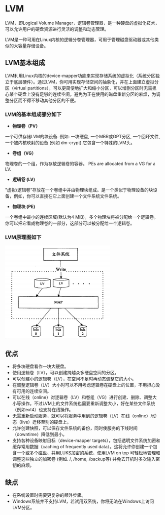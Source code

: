 # LVM

LVM，即Logical Volume Manager，逻辑卷管理器，是一种硬盘的虚拟化技术，可以允许用户的硬盘资源进行灵活的调整和动态管理。

LVM是一种可用在Linux内核的逻辑分卷管理器，可用于管理磁盘驱动器或其他类似的大容量存储设备。

## LVM基本组成

LVM利用Linux内核的device-mapper功能来实现存储系统的虚拟化（系统分区独立于底层硬件）。通过LVM，你可用实现存储空间的抽象化，并在上面建立虚拟分区（virtual partitions），可以更简便地扩大和缩小分区，可以增删分区时无需担心某个硬盘上没有足够的连续空间，避免为正在使用的磁盘重新分区的麻烦，为调整分区而不得不移动其他分区的不便。

### LVM的基本组成部分如下

- **物理卷（PV）**

一个可供存储LVM的块设备. 例如: 一块硬盘, 一个MBR或GPT分区, 一个回环文件, 一个被内核映射的设备 (例如 dm-crypt).它包含一个特殊的LVM头。

- **卷组（VG）**

物理卷的一个组，作为存放逻辑卷的容器。 PEs are allocated from a VG for a LV.

- **逻辑卷 (LV)**

"虚拟/逻辑卷"存放在一个卷组中并由物理块组成。是一个类似于物理设备的块设备，例如，你可以直接在它上面创建一个文件系统文件系统。

- **物理块 (PE)**

一个卷组中最小的连续区域(默认为4 MiB)，多个物理块将被分配给一个逻辑卷。你可以把它看成物理卷的一部分，这部分可以被分配给一个逻辑卷。

### LVM原理图如下

![逻辑卷管理器原理图](../../res/Linux/LVM/逻辑卷管理器原理图.png)

## 优点

- 将多块硬盘看作一块大硬盘。
- 使用逻辑卷（LV），可以创建跨越众多硬盘空间的分区。
- 可以创建小的逻辑卷（LV），在空间不足时再动态调整它的大小。
- 在调整逻辑卷（LV）大小时可以不用考虑逻辑卷在硬盘上的位置，不用担心没有可用的连续空间。
- 可以在线（online）对逻辑卷（LV）和卷组（VG）进行创建、删除、调整大小等操作。不过LVM上的文件系统也需要重新调整大小，好在某些文件系统（例如ext4）也支持在线操作。
- 无需重新启动服务，就可以将服务中用到的逻辑卷（LV）在线（online）/动态（live）迁移至别的硬盘上。
- 允许创建快照，可以保存文件系统的备份，同时使服务的下线时间（downtime）降低到最小。
- 支持各种设备映射目标（device-mapper targets），包括透明文件系统加密和缓存常用数据（caching of frequently used data）。这将允许你创建一个包含一个或多个磁盘、并用LUKS加密的系统，使用LVM on top 可轻松地管理和调整这些独立的加密卷 (例如. /, /home, /backup等) 并免去开机时多次输入密钥的麻烦。

## 缺点

- 在系统设置时需要更复杂的额外步骤。
- Windows系统并不支持LVM，若试用双系统，你将无法在Windows上访问LVM分区。
